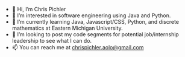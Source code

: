 - 👋 Hi, I’m Chris Pichler
- 👀 I’m interested in software engineering using Java and Python. 
- 🌱 I’m currently learning Java, Javascript/CSS, Python, and discrete mathematics at Eastern Michigan University.
- 💞️ I’m looking to post my code segments for potential job/internship leadership to see what I can do.
- 📫 You can reach me at chrispichler.aolo@gmail.com

